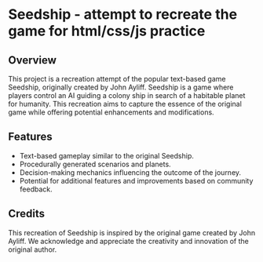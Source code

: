 # Seedship - attempt to recreate the game for html/css/js practice

## Overview

This project is a recreation attempt of the popular text-based game Seedship, originally created by John Ayliff. Seedship is a game where players control an AI guiding a colony ship in search of a habitable planet for humanity. This recreation aims to capture the essence of the original game while offering potential enhancements and modifications.

## Features

- Text-based gameplay similar to the original Seedship.
- Procedurally generated scenarios and planets.
- Decision-making mechanics influencing the outcome of the journey.
- Potential for additional features and improvements based on community feedback.

## Credits

This recreation of Seedship is inspired by the original game created by John Ayliff. We acknowledge and appreciate the creativity and innovation of the original author.
